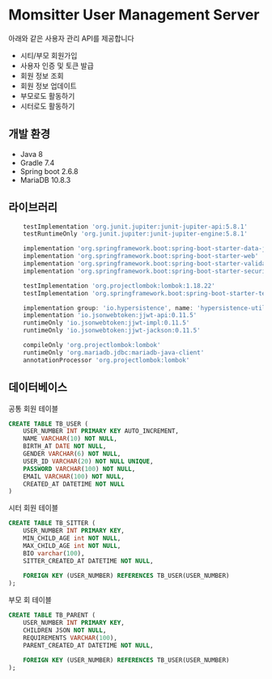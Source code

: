 # Momsitter User Management Server

아래와 같은 사용자 관리 API를 제공합니다

- 시티/부모 회원가입
- 사용자 인증 및 토큰 발급
- 회원 정보 조회
- 회원 정보 업데이트
- 부모로도 활동하기
- 시터로도 활동하기

## 개발 환경

* Java 8
* Gradle 7.4
* Spring boot 2.6.8
* MariaDB 10.8.3

## 라이브러리

```gradle
    testImplementation 'org.junit.jupiter:junit-jupiter-api:5.8.1'
    testRuntimeOnly 'org.junit.jupiter:junit-jupiter-engine:5.8.1'

    implementation 'org.springframework.boot:spring-boot-starter-data-jpa'
    implementation 'org.springframework.boot:spring-boot-starter-web'
    implementation 'org.springframework.boot:spring-boot-starter-validation'
    implementation 'org.springframework.boot:spring-boot-starter-security'

    testImplementation 'org.projectlombok:lombok:1.18.22'
    testImplementation 'org.springframework.boot:spring-boot-starter-test'

    implementation group: 'io.hypersistence', name: 'hypersistence-utils-hibernate-55', version: '3.4.1'
    implementation 'io.jsonwebtoken:jjwt-api:0.11.5'
    runtimeOnly 'io.jsonwebtoken:jjwt-impl:0.11.5'
    runtimeOnly 'io.jsonwebtoken:jjwt-jackson:0.11.5'

    compileOnly 'org.projectlombok:lombok'
    runtimeOnly 'org.mariadb.jdbc:mariadb-java-client'
    annotationProcessor 'org.projectlombok:lombok'
```

## 데이터베이스

공통 회원 테이블

```sql
CREATE TABLE TB_USER (
	USER_NUMBER INT PRIMARY KEY AUTO_INCREMENT,
	NAME VARCHAR(10) NOT NULL,
	BIRTH_AT DATE NOT NULL,
	GENDER VARCHAR(6) NOT NULL,
	USER_ID VARCHAR(20) NOT NULL UNIQUE,
	PASSWORD VARCHAR(100) NOT NULL,
	EMAIL VARCHAR(100) NOT NULL,
	CREATED_AT DATETIME NOT NULL
)
```

시터 회원 테이블

```sql
CREATE TABLE TB_SITTER (
	USER_NUMBER INT PRIMARY KEY, 
	MIN_CHILD_AGE int NOT NULL,
	MAX_CHILD_AGE int NOT NULL,
	BIO varchar(100),
	SITTER_CREATED_AT DATETIME NOT NULL,
	
	FOREIGN KEY (USER_NUMBER) REFERENCES TB_USER(USER_NUMBER)
);
```

부모 회 테이블

```sql
CREATE TABLE TB_PARENT (
	USER_NUMBER INT PRIMARY KEY,
	CHILDREN JSON NOT NULL,
	REQUIREMENTS VARCHAR(100),
	PARENT_CREATED_AT DATETIME NOT NULL,
	
	FOREIGN KEY (USER_NUMBER) REFERENCES TB_USER(USER_NUMBER)
);
```


